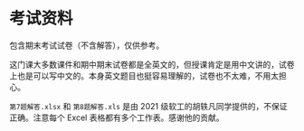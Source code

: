 # 考试资料

包含期末考试试卷（不含解答），仅供参考。

这门课大多数课件和期中期末试卷都是全英文的，但授课肯定是用中文讲的，试卷上也是可以写中文的。本身英文题目也挺容易理解的，试卷也不太难，不用太担心。

`第7题解答.xlsx` 和 `第8题解答.xls` 是由 2021 级软工的胡轶凡同学提供的，不保证正确。注意每个 Excel 表格都有多个工作表。感谢他的贡献。
